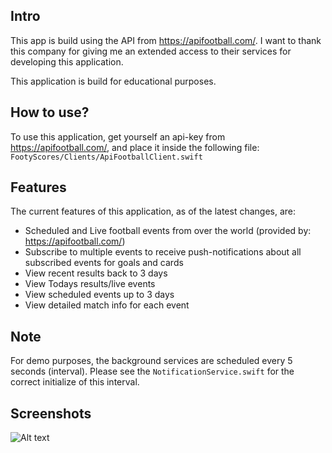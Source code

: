 
## Intro ##
This app is build using the API from https://apifootball.com/. I want to thank this company for giving me an extended access to their services for developing this application.

This application is build for educational purposes.

## How to use? ##
To use this application, get yourself an api-key from https://apifootball.com/, and place it inside the following file:
```FootyScores/Clients/ApiFootballClient.swift```

## Features ##
The current features of this application, as of the latest changes, are:

- Scheduled and Live football events from over the world (provided by: https://apifootball.com/)
- Subscribe to multiple events to receive push-notifications about all subscribed events for goals and cards
- View recent results back to 3 days
- View Todays results/live events
- View scheduled events up to 3 days
- View detailed match info for each event

## Note ##
For demo purposes, the background services are scheduled every 5 seconds (interval). Please see the ```NotificationService.swift``` for the correct initialize of this interval.

## Screenshots ##
![Alt text](/Screenshots/favorites.jpeg?raw=true "Today's events")

